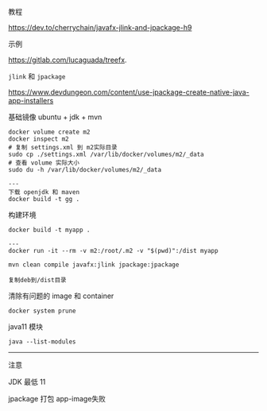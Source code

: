 教程

https://dev.to/cherrychain/javafx-jlink-and-jpackage-h9

示例

https://gitlab.com/lucaguada/treefx.

`jlink` 和 `jpackage` 

https://www.devdungeon.com/content/use-jpackage-create-native-java-app-installers




基础镜像 ubuntu + jdk + mvn

```
docker volume create m2
docker inspect m2
# 复制 settings.xml 到 m2实际目录
sudo cp ./settings.xml /var/lib/docker/volumes/m2/_data
# 查看 volume 实际大小
sudo du -h /var/lib/docker/volumes/m2/_data

---
下载 openjdk 和 maven
docker build -t gg .
```



构建环境

```
docker build -t myapp .

---
docker run -it --rm -v m2:/root/.m2 -v "$(pwd)":/dist myapp

mvn clean compile javafx:jlink jpackage:jpackage

复制deb到/dist目录
```



清除有问题的 image 和 container

```
docker system prune
```



java11 模块

```
java --list-modules
```





---

注意

JDK 最低 11

jpackage 打包 app-image失败
